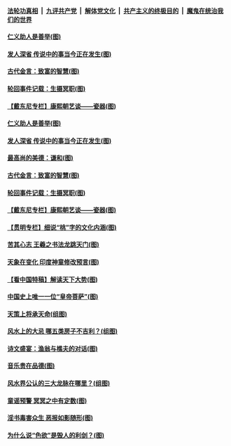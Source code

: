 

####  [法轮功真相](../../../../basic/blob/master/README.md?t=12202002) &nbsp;|&nbsp; [九评共产党](../../../../9ping.md/blob/master/README.md?t=12202002) &nbsp;|&nbsp; [解体党文化](../../../../jtdwh.md/blob/master/README.md?t=12202002)  &nbsp;|&nbsp; [共产主义的终极目的](../../../../gczydzjmd.md/blob/master/README.md?t=12202002) &nbsp;|&nbsp; [魔鬼在统治我们的世界](../../../../mgztzwmdsj.md/blob/master/README.md?t=12202002) 

#### [仁义助人是善举(图)](../pages/p7/955743.md?t=12202002) 

#### [发人深省 传说中的事当今正在发生(图)](../pages/p7/956218.md?t=12202002) 

#### [古代金言：致富的智慧(图)](../pages/p7/956238.md?t=12202002) 

#### [轮回事件记载：生摄冥职(图)](../pages/p7/955972.md?t=12202002) 

#### [【戴东尼专栏】康熙朝艺谈——瓷器(图)](../pages/p7/950810.md?t=12202002) 


#### [仁义助人是善举(图)](../pages/p7/955743.md?t=12202002) 

#### [发人深省 传说中的事当今正在发生(图)](../pages/p7/956218.md?t=12202002) 

#### [最高尚的美德：谦和(图)](../pages/p7/956241.md?t=12202002) 

#### [古代金言：致富的智慧(图)](../pages/p7/956238.md?t=12202002) 

#### [轮回事件记载：生摄冥职(图)](../pages/p7/955972.md?t=12202002) 

#### [【戴东尼专栏】康熙朝艺谈——瓷器(图)](../pages/p7/950810.md?t=12202002) 


#### [【贯明专栏】细说“桃”字的文化内涵(图)](../pages/p7/955745.md?t=12202002) 

#### [苦其心志 王羲之书法龙跳天门(图)](../pages/p7/955838.md?t=12202002) 

#### [天象在变化 印度神童修改预言(图)](../pages/p7/954534.md?t=12202002) 

#### [【看中国特稿】解读天下大势(图)](../pages/p7/955732.md?t=12202002) 

#### [中国史上唯一一位“皇帝菩萨”(图)](../pages/p7/955980.md?t=12202002) 

#### [天策上将承天命(组图)](../pages/p7/954303.md?t=12202002) 

#### [风水上的大忌 哪五类房子不吉利？(组图)](../pages/p7/955468.md?t=12202002) 

#### [诗文盛宴：渔翁与樵夫的对话(图)](../pages/p7/955739.md?t=12202002) 

#### [音乐贵在品德(图)](../pages/p7/955089.md?t=12202002) 

#### [风水界公认的三大龙脉在哪里？(组图)](../pages/p7/955465.md?t=12202002) 

#### [童谣预警 冥冥之中有定数(图)](../pages/p7/945047.md?t=12202002) 

#### [淫书毒害众生 恶报如影随形(图)](../pages/p7/955667.md?t=12202002) 

#### [为什么说“色欲”是毁人的利剑？(图)](../pages/p7/955637.md?t=12202002) 

